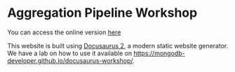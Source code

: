 # Aggregation Pipeline Workshop

You can access the online version [here](ttps://mongodb-developer.github.io/aggregation-workshop/)

This website is built using [Docusaurus 2](https://docusaurus.io/), a modern static website generator. We have a lab on how to use it available on https://mongodb-developer.github.io/docusaurus-workshop/.


